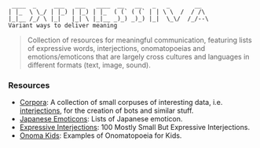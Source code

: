 ```
 ____  _     ___   ___   ____  __   __   _   _       __   
| |_  \ \_/ | |_) | |_) | |_  ( (` ( (` | | \ \  /  / /\  
|_|__ /_/ \ |_|   |_| \ |_|__ _)_) _)_) |_|  \_\/  /_/--\ 
Variant ways to deliver meaning
```
> Collection of resources for meaningful communication, featuring lists of expressive words, interjections, onomatopoeias and emotions/emoticons that are largely cross cultures and languages in different formats (text, image, sound).

### Resources

- [Corpora](https://github.com/dariusk/corpora): A collection of small corpuses of interesting data, i.e. [interjections](https://github.com/dariusk/corpora/blob/master/data/words/interjections.json), for the creation of bots and similar stuff.
- [Japanese Emoticons](http://japaneseemoticons.me/): Lists of Japanese emoticon.
- [Expressive Interjections](http://www.dailywritingtips.com/100-mostly-small-but-expressive-interjections): 100 Mostly Small But Expressive Interjections.
- [Onoma Kids](http://examples.yourdictionary.com/examples-of-onomatopoeia-for-kids.html#idCQ8A5Wi1OQ8TDt.97): Examples of Onomatopoeia for Kids.
